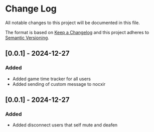 
# Change Log
All notable changes to this project will be documented in this file.
 
The format is based on [Keep a Changelog](http://keepachangelog.com/)
and this project adheres to [Semantic Versioning](http://semver.org/).

## [0.0.1] - 2024-12-27
 
### Added
- Added game time tracker for all users
- Added sending of custom message to nocxir
 
## [0.0.1] - 2024-12-27
 
### Added
- Added disconnect users that self mute and deafen